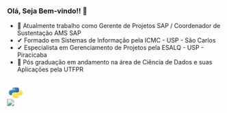### Olá, Seja Bem-vindo!! 👋

- 🔭 Atualmente trabalho como Gerente de Projetos SAP / Coordenador de Sustentação AMS SAP
- ✔ Formado em Sistemas de Informação pela ICMC - USP - São Carlos
- ✔ Especialista em Gerenciamento de Projetos pela ESALQ - USP - Piracicaba
- 🌱 Pós graduação em andamento na área de Ciência de Dados e suas Aplicações pela UTFPR

</div>
<div style="display: inline_block"><br>
  <img align="center" alt="Bruno-Python" height="30" width="40" src="https://raw.githubusercontent.com/devicons/devicon/master/icons/python/python-original.svg">
  
</div>

<div> 
  <a href="https://www.linkedin.com/in/bruno-barrios-trench-21b863153/" target="_blank"><img src="https://img.shields.io/badge/-LinkedIn-%230077B5?style=for-the-badge&logo=linkedin&logoColor=white" target="_blank"></a> 
 
</div>
